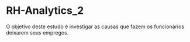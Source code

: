 # RH-Analytics_2
O objetivo deste estudo é investigar as causas que fazem os funcionários deixarem seus empregos. 
